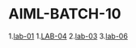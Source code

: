 # AIML-BATCH-10

1.[lab-01](https://github.com/2203A51519/AIML-BATCH-10/blob/main/Lab_01.ipynb)
1.[LAB-04](https://github.com/2203A51519/AIML-BATCH-10/edit/main/README.md)
2.[lab-03](https://github.com/2203A51519/AIML-BATCH-10/edit/main/README.md)
3.[lab-06](https://github.com/2203A51519/AIML-BATCH-10/blob/main/lab_06.ipynb)





